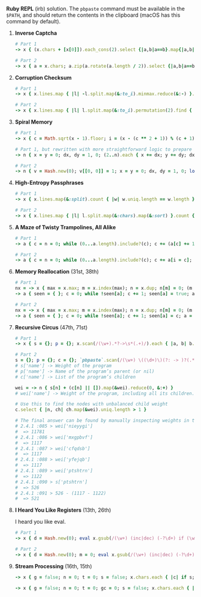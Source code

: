 **Ruby REPL** (irb) solution. The `pbpaste` command must be available in the `$PATH`, and should return the contents in the clipboard (macOS has this command by default).

1. **Inverse Captcha**

    ```ruby
    # Part 1
    -> x { (x.chars + [x[0]]).each_cons(2).select {|a,b|a==b}.map{|a,b|a.to_i}.reduce(0, &:+) } [`pbpaste`.strip]
    ```

    ```ruby
    # Part 2
    -> x { a = x.chars; a.zip(a.rotate(a.length / 2)).select {|a,b|a==b}.map{|a,b|a.to_i}.reduce(0, &:+) }[`pbpaste`.strip]
    ```

2. **Corruption Checksum**

    ```ruby
    # Part 1
    -> x { x.lines.map { |l| -l.split.map(&:to_i).minmax.reduce(&:-) }.reduce(&:+) }[`pbpaste`]
    ```

    ```ruby
    # Part 2
    -> x { x.lines.map { |l| l.split.map(&:to_i).permutation(2).find { |a, b| a % b == 0 }.reduce(&:/) }.reduce(&:+) }[`pbpaste`]
    ```

3. **Spiral Memory**

    ```ruby
    # Part 1
    -> x { c = Math.sqrt(x - 1).floor; i = (x - (c ** 2 + 1)) % (c + 1); ((c + 1) / 2) + ((c - 1) / 2 - i).abs }[`pbpaste`.to_i]

    # Part 1, but rewritten with more straightforward logic to prepare for part 2.
    -> n { x = y = 0; dx, dy = 1, 0; (2..n).each { x += dx; y += dy; dx, dy = 0, 1 if x > 0 && y == -x + 1; dx, dy = -1, 0 if x > 0 && y == x; dx, dy = 0, -1 if x < 0 && y == -x; dx, dy = 1, 0 if x < 0 && y == x; }; [x, y] }[`pbpaste`.to_i]
    ```

    ```ruby
    # Part 2
    -> n { v = Hash.new(0); v[[0, 0]] = 1; x = y = 0; dx, dy = 1, 0; loop { x += dx; y += dy; dx, dy = 0, 1 if x > 0 && y == -x + 1; dx, dy = -1, 0 if x > 0 && y == x; dx, dy = 0, -1 if x < 0 && y == -x; dx, dy = 1, 0 if x < 0 && y == x; v[[x, y]] = (-1..1).map { |i| (-1..1).map { |j| v[[x+i,y+j]] } }.flatten.reduce(0, &:+); return v[[x, y]] if v[[x, y]] > n } }[`pbpaste`.to_i]
    ```

4. **High-Entropy Passphrases**

    ```ruby
    # Part 1
    -> x { x.lines.map(&:split).count { |w| w.uniq.length == w.length } }[`pbpaste`]
    ```

    ```ruby
    # Part 2
    -> x { x.lines.map { |l| l.split.map(&:chars).map(&:sort) }.count { |w| w.uniq == w } }[`pbpaste`]
    ```
5. **A Maze of Twisty Trampolines, All Alike**

    ```ruby
    # Part 1
    -> a { c = n = 0; while (0...a.length).include?(c); c += (a[c] += 1) - 1; n += 1; end; n }[`pbpaste`.split.map(&:to_i)]
    ```

    ```ruby
    # Part 2
    -> a { c = n = 0; while (0...a.length).include?(c); c += a[i = c]; a[i] += (a[i] >= 3 ? -1 : 1); n += 1; end; n }[`pbpaste`.split.map(&:to_i)]
    ```
6. **Memory Reallocation** (31st, 38th)

    ```ruby
    # Part 1
    nx = -> x { max = x.max; m = x.index(max); n = x.dup; n[m] = 0; (m + 1...m + 1 + max).map { |i| i % x.length }.each { |i| n[i] += 1 }; n }
    -> a { seen = { }; c = 0; while !seen[a]; c += 1; seen[a] = true; a = nx[a]; end; c }[`pbpaste`.split.map(&:to_i)]
    ```

    ```ruby
    # Part 2
    nx = -> x { max = x.max; m = x.index(max); n = x.dup; n[m] = 0; (m + 1...m + 1 + max).map { |i| i % x.length }.each { |i| n[i] += 1 }; n }
    -> a { seen = { }; c = 0; while !seen[a]; c += 1; seen[a] = c; a = nx[a]; end; c - seen[a] + 1 }[`pbpaste`.split.map(&:to_i)]
    ```

7. **Recursive Circus** (47th, 71st)

    ```ruby
    # Part 1
    -> x { s = {}; p = {}; x.scan(/(\w+).*?->\s*(.+)/).each { |a, b| b.strip.split(', ').each{|n|p[n]=a}; s[a]=1 }; s.keys.select{|z|!p[z]} }[`pbpaste`]
    ```

    ```ruby
    # Part 2
    s = {}; p = {}; c = {}; `pbpaste`.scan(/(\w+) \((\d+)\)(?: -> )?(.*)/).each { |a, w, b| b.length > 0 && b.strip.split(', ').each{|n|p[n]=a; (c[a]||=[]) << n}; s[a]=w.to_i }
    # s['name'] -> Weight of the program
    # p['name'] -> Name of the program’s parent (or nil)
    # c['name'] -> List of the program’s children

    wei = -> n { s[n] + (c[n] || []).map(&wei).reduce(0, &:+) }
    # wei['name'] -> Weight of the program, including all its children.

    # Use this to find the nodes with unbalanced child weight
    c.select { |n, ch| ch.map(&wei).uniq.length > 1 }

    # The final answer can be found by manually inspecting weights in the REPL. Here’s mine:
    # 2.4.1 :085 > wei['nieyygi']
    #  => 11781
    # 2.4.1 :086 > wei['mxgpbvf']
    #  => 1117
    # 2.4.1 :087 > wei['cfqdsb']
    #  => 1117
    # 2.4.1 :088 > wei['yfejqb']
    #  => 1117
    # 2.4.1 :089 > wei['ptshtrn']
    #  => 1122
    # 2.4.1 :090 > s['ptshtrn']
    #  => 526
    # 2.4.1 :091 > 526 - (1117 - 1122)
    #  => 521
    ```

8. **I Heard You Like Registers** (13th, 26th)

    I heard you like eval.

    ```ruby
    # Part 1
    -> x { d = Hash.new(0); eval x.gsub(/(\w+) (inc|dec) (-?\d+) if (\w+) (\S+) (\S+)/) { "d['#{$1}'] #{$2 == 'inc' ? '+=' : '-='} #{$3} if d['#{$4}'] #{$5} #{$6}" }; d.values.max }[`pbpaste`]
    ```

    ```ruby
    # Part 2
    -> x { d = Hash.new(0); m = 0; eval x.gsub(/(\w+) (inc|dec) (-?\d+) if (\w+) (\S+) (\S+)/) { "d['#{$1}'] #{$2 == 'inc' ? '+=' : '-='} #{$3} if d['#{$4}'] #{$5} #{$6}; m = [m, d.values.max || 0].max" }; m }[`pbpaste`]
    ```

9. **Stream Processing** (16th, 15th)

    ```ruby
    -> x { g = false; n = 0; t = 0; s = false; x.chars.each { |c| if s; s = false; elsif g && c == '>'; g = false; elsif g && c == '!'; s = true; elsif g; elsif c == '<'; g = true; elsif c == '{'; n += 1; elsif c == '}'; t += n; n -= 1; end }; t }[`pbpaste`]
    ```

    ```ruby
    -> x { g = false; n = 0; t = 0; gc = 0; s = false; x.chars.each { |c| if s; s = false; elsif g && c == '>'; g = false; elsif g && c == '!'; s = true; elsif g; gc += 1; elsif c == '<'; g = true; elsif c == '{'; n += 1; elsif c == '}'; t += n; n -= 1; end }; gc }[`pbpaste`]
    ```
